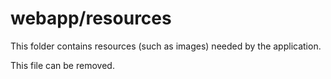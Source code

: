 # webapp/resources

This folder contains resources (such as images) needed by the application. 

This file can be removed.
